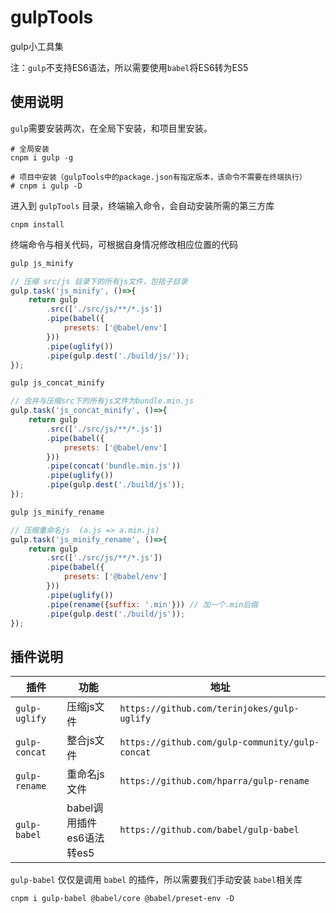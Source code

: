 # gulpTools
gulp小工具集



注：`gulp`不支持ES6语法，所以需要使用`babel`将ES6转为ES5



## 使用说明

`gulp`需要安装两次，在全局下安装，和项目里安装。

```shell
# 全局安装
cnpm i gulp -g

# 项目中安装（gulpTools中的package.json有指定版本，该命令不需要在终端执行）
# cnpm i gulp -D
```



进入到 `gulpTools` 目录，终端输入命令，会自动安装所需的第三方库

```shell
cnpm install
```



终端命令与相关代码，可根据自身情况修改相应位置的代码

```js
gulp js_minify

// 压缩 src/js 目录下的所有js文件，包括子目录
gulp.task('js_minify', ()=>{
    return gulp
        .src(['./src/js/**/*.js'])
        .pipe(babel({
            presets: ['@babel/env']
        }))
        .pipe(uglify())
        .pipe(gulp.dest('./build/js/'));
});
```



```js
gulp js_concat_minify

// 合并与压缩src下的所有js文件为bundle.min.js
gulp.task('js_concat_minify', ()=>{
    return gulp
        .src(['./src/js/**/*.js'])
        .pipe(babel({
            presets: ['@babel/env']
        }))
        .pipe(concat('bundle.min.js'))
        .pipe(uglify())
        .pipe(gulp.dest('./build/js'));
});
```



```js
gulp js_minify_rename

// 压缩重命名js  (a.js => a.min.js)
gulp.task('js_minify_rename', ()=>{
    return gulp
        .src(['./src/js/**/*.js'])
        .pipe(babel({
            presets: ['@babel/env']
        }))
        .pipe(uglify())
        .pipe(rename({suffix: '.min'})) // 加一个.min后缀
        .pipe(gulp.dest('./build/js'));
});
```



## 插件说明

| 插件          | 功能                          | 地址                                            |
| ------------- | ----------------------------- | ----------------------------------------------- |
| `gulp-uglify` | 压缩js文件                    | `https://github.com/terinjokes/gulp-uglify`     |
| `gulp-concat` | 整合js文件                    | `https://github.com/gulp-community/gulp-concat` |
| `gulp-rename` | 重命名js文件                  | `https://github.com/hparra/gulp-rename`         |
| `gulp-babel`  | babel调用插件<br>es6语法转es5 | `https://github.com/babel/gulp-babel`           |



`gulp-babel` 仅仅是调用 `babel` 的插件，所以需要我们手动安装 `babel`相关库

```shell
cnpm i gulp-babel @babel/core @babel/preset-env -D
```





